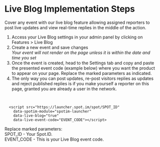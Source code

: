 # Live Blog Implementation Steps

Cover any event with our live blog feature allowing assigned reporters to post live updates and view real-time replies in the middle of the action. 

1. Access your Live Blog settings in your admin panel by clicking on Features > Live Blog 
2. Create a new event and save changes <br/>
          *Your event will not render on the page unless it is within the date and time you set*
3. Once the event is created, head to the Settings tab and copy and paste the presented event code (example below) where you      want the product to appear on your page. Replace the marked parameters as indicated. 
4. The only way you can post updates, re-post visitors replies as updates and reject published replies is if you make yourself    a reporter on this page, granted you are already a user in the network. 

<br/>
 
 
```
  <script src="https://launcher.spot.im/spot/SPOT_ID"
    data-spotim-module="spotim-launcher"
    data-live-blog="true"
    data-live-event-code="EVENT_CODE"></script>
```
    
 
Replace marked parameters:  
SPOT_ID - Your Spot.ID.   
EVENT_CODE - This is your Live Blog event code. 
